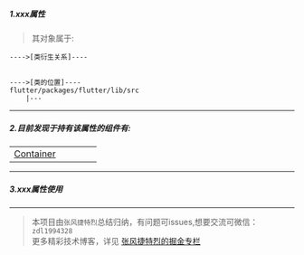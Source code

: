 
##### 1.xxx属性
> 其对象属于:

```
---->[类衍生关系]----


---->[类的位置]----
flutter/packages/flutter/lib/src
    |---
```

---

##### 2.目前发现于持有该属性的组件有:
 | |||||
---|---|---|---|---
| [Container](https://github.com/FlutterJourney/flutter_widget_unit/blob/master/Flutter组件集/布局组件/StatelessWidget/Container.md)||| 

---

##### 3.xxx属性使用
> 

---




>本项目由`张风捷特烈`总结归纳，有问题可issues,想要交流可微信：`zdl1994328`  
更多精彩技术博客，详见 [张风捷特烈的掘金专栏](https://juejin.im/user/5b42c0656fb9a04fe727eb37)